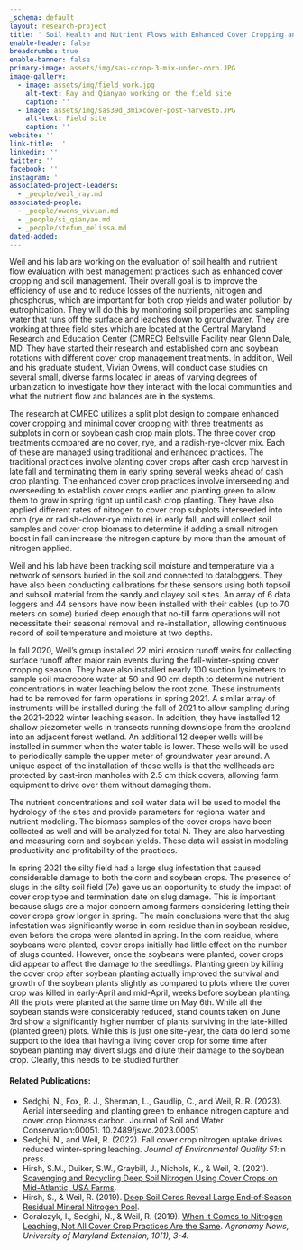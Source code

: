 ```yaml
---
_schema: default
layout: research-project
title: ' Soil Health and Nutrient Flows with Enhanced Cover Cropping and Soil Management'
enable-header: false
breadcrumbs: true
enable-banner: false
primary-image: assets/img/sas-ccrop-3-mix-under-corn.JPG
image-gallery:
  - image: assets/img/field_work.jpg
    alt-text: Ray and Qianyao working on the field site
    caption: ''
  - image: assets/img/sas39d_3mixcover-post-harvest6.JPG
    alt-text: Field site
    caption: ''
website: ''
link-title: ''
linkedin: ''
twitter: ''
facebook: ''
instagram: ''
associated-project-leaders:
  - _people/weil_ray.md
associated-people:
  - _people/owens_vivian.md
  - _people/si_qianyao.md
  - _people/stefun_melissa.md
dated-added:
---
```

Weil and his lab are working on the evaluation of soil health and nutrient flow evaluation with best management practices such as enhanced cover cropping and soil management. Their overall goal is to improve the efficiency of use and to reduce losses of the nutrients, nitrogen and phosphorus, which are important for both crop yields and water pollution by eutrophication. They will do this by monitoring soil properties and sampling water that runs off the surface and leaches down to groundwater. They are working at three field sites which are located at the Central Maryland Research and Education Center (CMREC) Beltsville Facility near Glenn Dale, MD. They have started their research and established corn and soybean rotations with different cover crop management treatments. In addition, Weil and his graduate student, Vivian Owens, will conduct case studies on several small, diverse farms located in areas of varying degrees of urbanization to investigate how they interact with the local communities and what the nutrient flow and balances are in the systems.

The research at CMREC utilizes a split plot design to compare enhanced cover cropping and minimal cover cropping with three treatments as subplots in corn or soybean cash crop main plots. The three cover crop treatments compared are no cover, rye, and a radish-rye-clover mix. Each of these are managed using traditional and enhanced practices. The traditional practices involve planting cover crops after cash crop harvest in late fall and terminating them in early spring several weeks ahead of cash crop planting. The enhanced cover crop practices involve interseeding and overseeding to establish cover crops earlier and planting green to allow them to grow in spring right up until cash crop planting. They have also applied different rates of nitrogen to cover crop subplots interseeded into corn (rye or radish-clover-rye mixture) in early fall, and will collect soil samples and cover crop biomass to determine if adding a small nitrogen boost in fall can increase the nitrogen capture by more than the amount of nitrogen applied.

Weil and his lab have been tracking soil moisture and temperature via a network of sensors buried in the soil and connected to dataloggers. They have also been conducting calibrations for these sensors using both topsoil and subsoil material from the sandy and clayey soil sites. An array of 6 data loggers and 44 sensors have now been installed with their cables (up to 70 meters on some) buried deep enough that no-till farm operations will not necessitate their seasonal removal and re-installation, allowing continuous record of soil temperature and moisture at two depths.

In fall 2020, Weil’s group installed 22 mini erosion runoff weirs for collecting surface runoff after major rain events during the fall-winter-spring cover cropping season. They have also installed nearly 100 suction lysimeters to sample soil macropore water at 50 and 90 cm depth to determine nutrient concentrations in water leaching below the root zone. These instruments had to be removed for farm operations in spring 2021. A similar array of instruments will be installed during the fall of 2021 to allow sampling during the 2021-2022 winter leaching season. In addition, they have installed 12 shallow piezometer wells in transects running downslope from the cropland into an adjacent forest wetland. An additional 12 deeper wells will be installed in summer when the water table is lower. These wells will be used to periodically sample the upper meter of groundwater year around. A unique aspect of the installation of these wells is that the wellheads are protected by cast-iron manholes with 2.5 cm thick covers, allowing farm equipment to drive over them without damaging them.

The nutrient concentrations and soil water data will be used to model the hydrology of the sites and provide parameters for regional water and nutrient modeling. The biomass samples of the cover crops have been collected as well and will be analyzed for total N. They are also harvesting and measuring corn and soybean yields. These data will assist in modeling productivity and profitability of the practices.

In spring 2021 the silty field had a large slug infestation that caused considerable damage to both the corn and soybean crops. The presence of slugs in the silty soil field (7e) gave us an opportunity to study the impact of cover crop type and termination date on slug damage. This is important because slugs are a major concern among farmers considering letting their cover crops grow longer in spring. The main conclusions were that the slug infestation was significantly worse in corn residue than in soybean residue, even before the crops were planted in spring. In the corn residue, where soybeans were planted, cover crops initially had little effect on the number of slugs counted. However, once the soybeans were planted, cover crops did appear to affect the damage to the seedlings. Planting green by killing the cover crop after soybean planting actually improved the survival and growth of the soybean plants slightly as compared to plots where the cover crop was killed in early-April and mid-April, weeks before soybean planting. All the plots were planted at the same time on May 6th. While all the soybean stands were considerably reduced, stand counts taken on June 3rd show a significantly higher number of plants surviving in the late-killed (planted green) plots. While this is just one site-year, the data do lend some support to the idea that having a living cover crop for some time after soybean planting may divert slugs and dilute their damage to the soybean crop. Clearly, this needs to be studied further.

#### Related Publications:

* Sedghi, N., Fox, R. J., Sherman, L., Gaudlip, C., and Weil, R. R. (2023). Aerial interseeding and planting green to enhance nitrogen capture and cover crop biomass carbon. Journal of Soil and Water Conservation:00051. 10.2489/jswc.2023.00051
* Sedghi, N., and Weil, R. (2022). Fall cover crop nitrogen uptake drives reduced winter-spring leaching. *Journal of Environmental Quality 51*:in press.
* Hirsh, S.M., Duiker, S.W., Graybill, J., Nichols, K., & Weil, R. (2021). [Scavenging and Recycling Deep Soil Nitrogen Using Cover Crops on Mid-Atlantic, USA Farms](https://doi.org/10.1016/j.agee.2020.107274).
* Hirsh, S., & Weil, R. (2019). [Deep Soil Cores Reveal Large End‐of‐Season Residual Mineral Nitrogen Pool]().
* Goralczyk, I., Sedghi, N., & Weil, R. (2019). [When it Comes to Nitrogen Leaching, Not All Cover Crop Practices Are the Same](https://extension.umd.edu/sites/extension.umd.edu/files/_docs/newsletters/agronomy-news/1%202019%20April_1.pdf). *Agronomy News, University of Maryland Extension, 10(1), 3-4.*